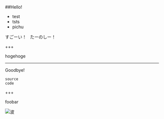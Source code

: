 ##Hello!

- test
- tsts
- pichu

すごーい！  
たーのしー！  

+++

hogehoge

---

Goodbye!

    source
    code

+++

foobar

![波](https://cdn.pixabay.com/photo/2017/04/07/21/22/wave-2211925_1280.jpg)

